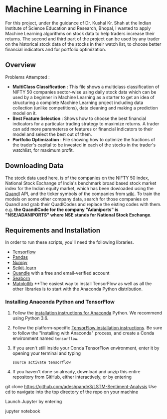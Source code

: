 # Machine Learning in Finance

For this project, under the guidance of Dr. Kushal Kr. Shah at the Indian Institute of Science Education and Research, Bhopal, I wanted to apply Machine Learning algorithms on stock data to help traders increase their returns. The second and third part of the project can be used by any trader on the historical stock data of the stocks in their watch list, to choose better financial indicators and for portfolio optimization. 

## Overview

Problems Attempted : 
* **MultiClass Classification** : This file shows a multiclass classification of NIFTY 50 companies sector-wise using daily stock data which can be used by a beginner in Machine Learning as a starter to get an idea of structuring a complete Machine Learning project including data collection (unlike competitions), data cleaning and making a prediction model on it.
* **Best Feature Selection** : Shows how to choose the best financial indicators for a particular trading strategy to maximize returns. A trader can add more parameterss or features or financial indicators to their model and select the best out of them.
* **Portfolio Optimization** : File showing how to optimize the fractions of the trader's capital to be invested in each of the stocks in the trader's watchlist, for maximum profit.

## Downloading Data

The stock data used here, is of the companies on the NIFTY 50 index, National Stock Exchange of India's benchmark broad based stock market index for the Indian equity market, which has been dowloaded using the [Quandl](https://www.quandl.com) API, and the ticker symbols of the companies from [wiki](https://en.wikipedia.org/wiki/NIFTY_50). To train the models on some other company data, search for those companies on Quandl and grab their QuadlCodes and replace the eisting codes with them. e.g. **the QuandlCode for the company "Adaniports" is "NSE/ADANIPORTS" where NSE stands for National Stock Exchange**. 

## Requirements and Installation

In order to run these scripts, you'll need the following libraries.
* [Tensorflow](https://www.tensorflow.org/install/) 
* [Pandas](https://pandas.pydata.org/pandas-docs/stable/install.html)
* [Numpy](https://docs.scipy.org/doc/numpy/user/install.html)
* [Scikit-learn](https://scikit-learn.org/stable/install.html)
* [Quandle](https://www.quandl.com/tools/python) with a free and email-verified account
* [Seaborn](https://seaborn.pydata.org/installing.html)
* [Matplotlib](https://matplotlib.org/users/installing.html)
**The easiest way to install TensorFlow as well as all the other libraries is to start with the Anaconda Python distribution.

### Installing Anaconda Python and TensorFlow

  1. Follow the [installation instructions for Anaconda](https://conda.io/docs/user-guide/install/windows.html) Python. We recommend using Python 3.6.

  2. Follow the platform-specific [TensorFlow installation instructions](https://www.tensorflow.org/install/). Be sure to follow the "Installing with Anaconda" process, and create a Conda environment named `tensorflow`.

  3. If you aren't still inside your Conda TensorFlow environment, enter it by opening your terminal and typing 
  
     `source activate tensorflow`
  4.  If you haven't done so already, download and unzip this entire repository from GitHub, either interactively, or by entering

git clone https://github.com/adeshpande3/LSTM-Sentiment-Analysis
Use cd to navigate into the top directory of the repo on your machine

Launch Jupyter by entering

jupyter notebook
